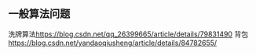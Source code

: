 ## 一般算法问题


洗牌算法<https://blog.csdn.net/qq_26399665/article/details/79831490>
背包<https://blog.csdn.net/yandaoqiusheng/article/details/84782655/>